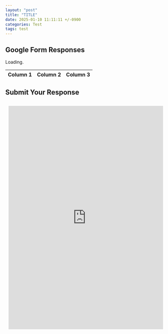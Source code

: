 ```yaml
---
layout: "post"
title: "TITLE"
date: 2025-01-10 11:11:11 +/-0900
categories: Test
tags: test  
---
```


## Google Form Responses

<p id="loading-text">Loading<span id="dots">.</span></p> <!-- Animated Loading Message -->

<table id="google-sheet-table">
  <thead>
    <tr>
      <th>Column 1</th>
      <th>Column 2</th>
      <th>Column 3</th>
    </tr>
  </thead>
  <tbody>
    <!-- Data will be inserted here -->
  </tbody>
</table>

<!-- Embedded Google Form -->
<h2>Submit Your Response</h2>
<div class="form-container">
  <iframe 
    src="https://docs.google.com/forms/d/e/1FAIpQLSe0rQT2BzGW0gAgBDAxLqp75eFzggi3d5O5Fs3hi5sKZzLhdw/viewform?embedded=true" 
    width="100%" height="700" frameborder="0" marginheight="0" marginwidth="0">
    Loading...
  </iframe>
</div>

<script>
// Function to animate "Loading..." dots
let dotCount = 1;
const dotsElement = document.getElementById("dots");
const loadingText = document.getElementById("loading-text");

function animateDots() {
    dotCount = (dotCount % 3) + 1; // Cycle through 1, 2, 3 dots
    dotsElement.textContent = ".".repeat(dotCount);
}
const dotInterval = setInterval(animateDots, 500); // Change every 500ms

async function fetchGoogleSheet() {
    const url = "https://script.google.com/macros/s/AKfycbx8W5ai_VFcBPTUlFQvOqDlPvXRVfyrZTC11yGFEUx0cUfFYsFVf11gvlQtF0W2wli-3Q/exec";
    
    try {
        const response = await fetch(url);
        const data = await response.json();

        const tbody = document.querySelector("#google-sheet-table tbody");
        tbody.innerHTML = ""; // Clear previous data

        data.slice(1).forEach(row => {
            let tr = document.createElement("tr");
            tr.innerHTML = `<td>${row.Column1}</td><td>${row.Column2}</td><td>${row.Column3}</td>`;
            tbody.appendChild(tr);
        });

        // Hide loading text and stop animation
        loadingText.style.display = "none";
        clearInterval(dotInterval); 

    } catch (error) {
        console.error("Error fetching Google Sheet:", error);
        loadingText.textContent = "Failed to load data!";
        clearInterval(dotInterval);
    }
}

// Load data when the page is loaded
document.addEventListener("DOMContentLoaded", fetchGoogleSheet);
</script>

<!-- Custom Styling for Better Layout -->
<style>
  /* Center the form and make it responsive */
  .form-container {
    max-width: 800px;
    margin: 20px auto;
    padding: 10px;
    text-align: center;
  }

  /* Responsive Design for Mobile */
  @media (max-width: 768px) {
    iframe {
      height: 600px; /* Adjust height for mobile */
    }
  }
</style>
